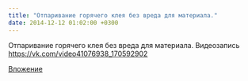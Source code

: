 ```yaml
---
title: "Отпаривание горячего клея без вреда для материала."
date: 2014-12-12 01:02:00 +0300
---
```


Отпаривание горячего клея без вреда для материала.
Видеозапись
https://vk.com/video41076938_170592902

[Вложение](https://vk.com/video41076938_170592902)
